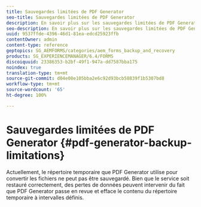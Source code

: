 ```yaml
---
title: Sauvegardes limitées de PDF Generator
seo-title: Sauvegardes limitées de PDF Generator
description: En savoir plus sur les sauvegardes limitées de PDF Generator.
seo-description: En savoir plus sur les sauvegardes limitées de PDF Generator.
uuid: 9537ffde-4396-46d1-81ea-edcd25923ffb
contentOwner: admin
content-type: reference
geptopics: SG_AEMFORMS/categories/aem_forms_backup_and_recovery
products: SG_EXPERIENCEMANAGER/6.4/FORMS
discoiquuid: 23386353-b2bf-49f1-947a-dd7587bba175
noindex: true
translation-type: tm+mt
source-git-commit: d04e08e105bba2e6c92d93bcb58839f1b5307bd8
workflow-type: tm+mt
source-wordcount: '65'
ht-degree: 100%

---
```



# Sauvegardes limitées de PDF Generator {#pdf-generator-backup-limitations}

Actuellement, le répertoire temporaire que PDF Generator utilise pour convertir les fichiers ne peut pas être sauvegardé. Bien que le service soit restauré correctement, des pertes de données peuvent intervenir du fait que PDF Generator passe en revue et efface le contenu du répertoire temporaire à intervalles définis.
